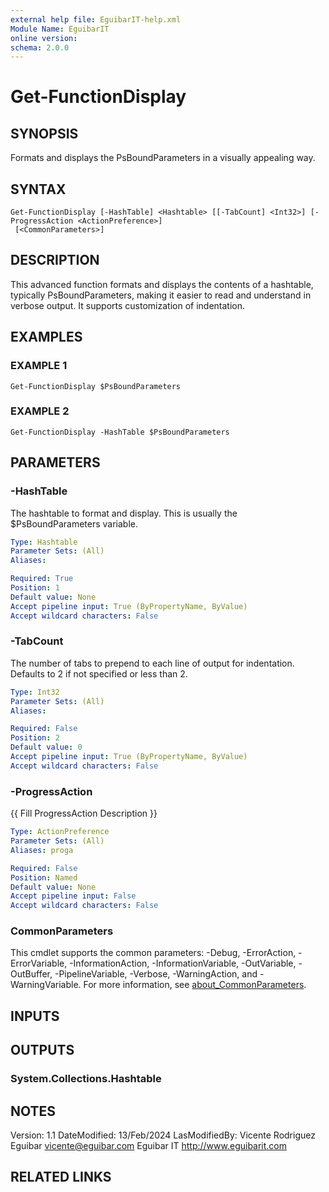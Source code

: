 ```yaml
---
external help file: EguibarIT-help.xml
Module Name: EguibarIT
online version:
schema: 2.0.0
---
```


# Get-FunctionDisplay

## SYNOPSIS
Formats and displays the PsBoundParameters in a visually appealing way.

## SYNTAX

```
Get-FunctionDisplay [-HashTable] <Hashtable> [[-TabCount] <Int32>] [-ProgressAction <ActionPreference>]
 [<CommonParameters>]
```

## DESCRIPTION
This advanced function formats and displays the contents of a hashtable, typically PsBoundParameters,
making it easier to read and understand in verbose output.
It supports customization of indentation.

## EXAMPLES

### EXAMPLE 1
```
Get-FunctionDisplay $PsBoundParameters
```

### EXAMPLE 2
```
Get-FunctionDisplay -HashTable $PsBoundParameters
```

## PARAMETERS

### -HashTable
The hashtable to format and display.
This is usually the $PsBoundParameters variable.

```yaml
Type: Hashtable
Parameter Sets: (All)
Aliases:

Required: True
Position: 1
Default value: None
Accept pipeline input: True (ByPropertyName, ByValue)
Accept wildcard characters: False
```

### -TabCount
The number of tabs to prepend to each line of output for indentation.
Defaults to 2 if not specified or less than 2.

```yaml
Type: Int32
Parameter Sets: (All)
Aliases:

Required: False
Position: 2
Default value: 0
Accept pipeline input: True (ByPropertyName, ByValue)
Accept wildcard characters: False
```

### -ProgressAction
{{ Fill ProgressAction Description }}

```yaml
Type: ActionPreference
Parameter Sets: (All)
Aliases: proga

Required: False
Position: Named
Default value: None
Accept pipeline input: False
Accept wildcard characters: False
```

### CommonParameters
This cmdlet supports the common parameters: -Debug, -ErrorAction, -ErrorVariable, -InformationAction, -InformationVariable, -OutVariable, -OutBuffer, -PipelineVariable, -Verbose, -WarningAction, and -WarningVariable. For more information, see [about_CommonParameters](http://go.microsoft.com/fwlink/?LinkID=113216).

## INPUTS

## OUTPUTS

### System.Collections.Hashtable
## NOTES
Version:         1.1
DateModified:    13/Feb/2024
LasModifiedBy:   Vicente Rodriguez Eguibar
    vicente@eguibar.com
    Eguibar IT
    http://www.eguibarit.com

## RELATED LINKS

